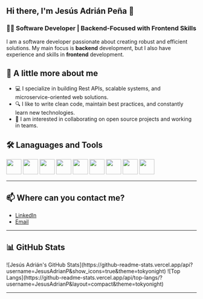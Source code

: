 ## Hi there, I'm Jesús Adrián Peña 👋

### 🧑‍💻 Software Developer | Backend-Focused with Frontend Skills
I am a software developer passionate about creating robust and efficient solutions. My main focus is **backend** development, but I also have experience and skills in **frontend** development.

## 🚀 A little more about me

- 💻 I specialize in building Rest APIs, scalable systems, and microservice-oriented web solutions.
- 🔍 I like to write clean code, maintain best practices, and constantly learn new technologies.
- 🤝 I am interested in collaborating on open source projects and working in teams.

## 🛠️ Lanaguages and Tools

<p>
  <img src="https://cdn.jsdelivr.net/gh/devicons/devicon/icons/python/python-original.svg" width="40" height="40" />
  <img src="https://cdn.jsdelivr.net/gh/devicons/devicon/icons/django/django-plain.svg" width="40" height="40" />
  <img src="https://cdn.jsdelivr.net/gh/devicons/devicon/icons/fastapi/fastapi-original-wordmark.svg" width="40" height="40" /> 
  <img src="https://cdn.jsdelivr.net/gh/devicons/devicon/icons/postgresql/postgresql-original.svg" width="40" height="40" />
  <img src="https://cdn.jsdelivr.net/gh/devicons/devicon/icons/javascript/javascript-original.svg" width="40" height="40" />  
  <img src="https://cdn.jsdelivr.net/gh/devicons/devicon/icons/vuejs/vuejs-original.svg" width="40" height="40" />  
  <img src="https://cdn.jsdelivr.net/gh/devicons/devicon/icons/html5/html5-original.svg" width="40" height="40" />  
  <img src="https://cdn.jsdelivr.net/gh/devicons/devicon/icons/css3/css3-original.svg" width="40" height="40" /> 
  <img src="https://cdn.jsdelivr.net/gh/devicons/devicon/icons/git/git-original.svg" width="40" height="40" />
</p>

---

## 📫 Where can you contact me?

- [LinkedIn](https://www.linkedin.com/in/JesusAdrianP)
- [Email](mailto:pena47337@gmail.com)

---

## 📊 GitHub Stats
<p>
![Jesús Adrián's GitHub Stats](https://github-readme-stats.vercel.app/api?username=JesusAdrianP&show_icons=true&theme=tokyonight)
![Top Langs](https://github-readme-stats.vercel.app/api/top-langs/?username=JesusAdrianP&layout=compact&theme=tokyonight)
</p>

---
